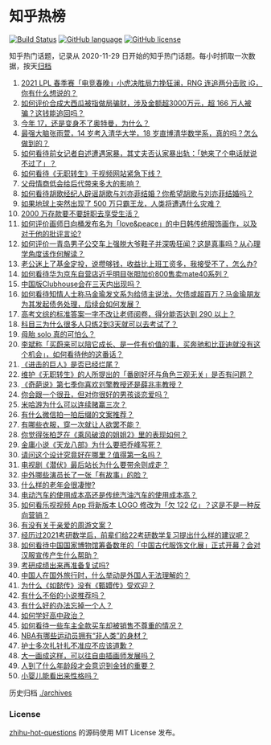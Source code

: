 # 知乎热榜
[![Build Status](https://github.com/ToWeLong/zhihu-hot-questions/workflows/CI/badge.svg)](https://github.com/ToWeLong/zhihu-hot-questions/actions)
[![GitHub language](https://img.shields.io/badge/language-golang-orange.svg)](https://golang.org/)
[![GitHub license](https://img.shields.io/github/license/ToWeLong/zhihu-hot-questions)](https://github.com/ToWeLong/zhihu-hot-questions/blob/main/LICENSE)

知乎热门话题，记录从 2020-11-29 日开始的知乎热门话题。每小时抓取一次数据，按天[归档](./archives)

<!-- BEGIN -->

1. [2021 LPL 春季赛「电竞春晚」小虎决胜局力挽狂澜，RNG 连追两分击败 iG，你有什么想说的？](https://www.zhihu.com/question/443340520)
1. [如何评价合成大西瓜被指做局骗财，涉及金额超3000万元，超 166 万人被骗？这钱能追回吗？](https://www.zhihu.com/question/443284167)
1. [今年 17，还是变身不了奥特曼，为什么？](https://www.zhihu.com/question/373409849)
1. [最强大脑张雨萱，14 岁考入清华大学，18 岁直博清华数学系，真的吗？怎么做到的？](https://www.zhihu.com/question/441843589)
1. [如何看待前女记者自述遭遇家暴，其丈夫否认家暴出轨：「她来了个电话就说不过了」？](https://www.zhihu.com/question/443259930)
1. [如何看待《无职转生》于视频网站紧急下线？](https://www.zhihu.com/question/443359014)
1. [父母情商低会给后代带来多大的影响？](https://www.zhihu.com/question/38642896)
1. [如何看待胡歌经纪人辟谣胡歌与刘亦菲结婚？你希望胡歌与刘亦菲结婚吗？](https://www.zhihu.com/question/442695966)
1. [如果地球上突然出现了 500 万只霸王龙，人类将遭遇什么灾难？](https://www.zhihu.com/question/443038227)
1. [2000 万存款要不要辞职去享受生活？](https://www.zhihu.com/question/441054579)
1. [如何评价画师日向桶发布名为「love&peace」的中日韩传统服饰画作，以及对于他的批评言论?](https://www.zhihu.com/question/443222196)
1. [如何评价一青岛男子公交车上强脱大爷鞋子并深吸狂闻？这是真事吗？从心理学角度该作何解读？](https://www.zhihu.com/question/443252251)
1. [老公迷上了基金定投，说攒够钱，收益比上班工资多，我接受不了，怎么办?](https://www.zhihu.com/question/418202692)
1. [如何看待华为京东自营店近乎明目张胆加价800售卖mate40系列？](https://www.zhihu.com/question/442730263)
1. [中国版Clubhouse会在三天内出现吗？](https://www.zhihu.com/question/442389365)
1. [如何看待知情人士称马金瑜发文系为给债主说法，欠债或超百万？马金瑜朋友为其发起债务处理，后续会如何发展？](https://www.zhihu.com/question/443322239)
1. [高考文综的标准答案一字不改让老师阅卷，得分能否达到 290 以上？](https://www.zhihu.com/question/443144185)
1. [科目三为什么很多人只练2到3天就可以去考试了？](https://www.zhihu.com/question/290475667)
1. [母胎 solo 真的可怕么？](https://www.zhihu.com/question/440053207)
1. [李斌称「买蔚来可以陪它成长、是一件有价值的事，买奔驰和比亚迪就没有这个机会」，如何看待他的这番话？](https://www.zhihu.com/question/443276338)
1. [《进击的巨人》是否已经烂尾？](https://www.zhihu.com/question/420825592)
1. [维护《无职转生》的人所提出的「番剧好坏与角色三观无关」是否有问题？](https://www.zhihu.com/question/442868512)
1. [《奇葩说》第七季你喜欢刘擎教授还是薛兆丰教授？](https://www.zhihu.com/question/443046342)
1. [你会跟一个很丑，但对你很好的男孩谈恋爱吗？](https://www.zhihu.com/question/437880933)
1. [米哈游为什么可以连续赌赢三次？](https://www.zhihu.com/question/429700140)
1. [有什么微信拍一拍后缀的文案推荐？](https://www.zhihu.com/question/404874648)
1. [有哪些衣服，穿一次就让人欲罢不能？](https://www.zhihu.com/question/394037020)
1. [你觉得张柏芝在《乘风破浪的姐姐2》里的表现如何？](https://www.zhihu.com/question/441581784)
1. [金庸小说《天龙八部》为什么要把乔峰写死？](https://www.zhihu.com/question/442949301)
1. [请问这个设计究竟好在哪里？值得第一名吗？](https://www.zhihu.com/question/442988303)
1. [电视剧《潜伏》最后站长为什么要带余则成走？](https://www.zhihu.com/question/40623229)
1. [中外哪些演员长了一张「有故事」的脸？](https://www.zhihu.com/question/433846909)
1. [什么样的老年会很凄惨?](https://www.zhihu.com/question/442375719)
1. [电动汽车的使用成本高还是传统汽油汽车的使用成本高？](https://www.zhihu.com/question/23676796)
1. [如何看乐视视频 App 将新版本 LOGO 修改为「欠 122 亿」？这是不是一种反向营销？](https://www.zhihu.com/question/443183209)
1. [有没有关于亲爱的周游文案？](https://www.zhihu.com/question/441112175)
1. [经历过2021考研数学后，前辈们给22考研数学复习提出什么样的建议呢？](https://www.zhihu.com/question/436694500)
1. [如何看待中国国家博物馆筹备数年的「中国古代服饰文化展」正式开幕？会对汉服宣传产生什么帮助？](https://www.zhihu.com/question/443265021)
1. [考研成绩出来再准备复试吗?](https://www.zhihu.com/question/362768021)
1. [中国人在国外旅行时，什么举动是外国人无法理解的？](https://www.zhihu.com/question/437809753)
1. [为什么《如懿传》没有《甄嬛传》受欢迎？](https://www.zhihu.com/question/438321740)
1. [有什么不俗的小说推荐吗？](https://www.zhihu.com/question/433483283)
1. [有什么好的办法忘掉一个人？](https://www.zhihu.com/question/440941945)
1. [如何学好高中政治？](https://www.zhihu.com/question/20167990)
1. [如何看待一些车主全款买车却被销售不尊重的情况？](https://www.zhihu.com/question/441010813)
1. [NBA有哪些运动员拥有“非人类”的身材？](https://www.zhihu.com/question/440025781)
1. [护士多次扎针扎不准应不应该道歉？](https://www.zhihu.com/question/442703278)
1. [大一画成这样，可以往自由插画师发展吗？](https://www.zhihu.com/question/436767867)
1. [人到了什么年龄段才会意识到金钱的重要？](https://www.zhihu.com/question/437869213)
1. [小婴儿能看出来性格吗？](https://www.zhihu.com/question/354816522)

<!-- END -->

历史归档 [./archives](./archives)


### License
[zhihu-hot-questions](https://github.com/towelong/zhihu-hot-questions) 的源码使用 MIT License 发布。